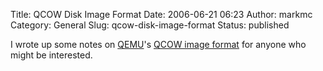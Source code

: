 Title: QCOW Disk Image Format
Date: 2006-06-21 06:23
Author: markmc
Category: General
Slug: qcow-disk-image-format
Status: published

I wrote up some notes on [QEMU](http://fabrice.bellard.free.fr/qemu/)'s
[QCOW image format](http://www.gnome.org/~markmc/qcow-image-format.html)
for anyone who might be interested.
